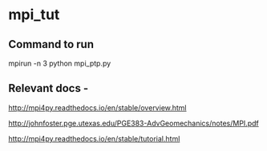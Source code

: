 # mpi_tut

## Command to run
mpirun -n 3 python mpi_ptp.py 

## Relevant docs - 
http://mpi4py.readthedocs.io/en/stable/overview.html

http://johnfoster.pge.utexas.edu/PGE383-AdvGeomechanics/notes/MPI.pdf

http://mpi4py.readthedocs.io/en/stable/tutorial.html
